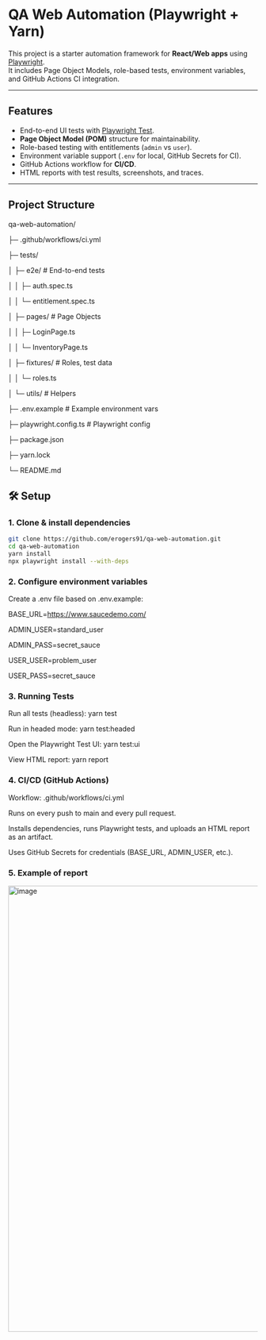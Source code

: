 #  QA Web Automation (Playwright + Yarn)

This project is a starter automation framework for **React/Web apps** using [Playwright](https://playwright.dev/).  
It includes Page Object Models, role-based tests, environment variables, and GitHub Actions CI integration.

---

## Features
- End-to-end UI tests with [Playwright Test](https://playwright.dev/docs/intro).
- **Page Object Model (POM)** structure for maintainability.
- Role-based testing with entitlements (`admin` vs `user`).
- Environment variable support (`.env` for local, GitHub Secrets for CI).
- GitHub Actions workflow for **CI/CD**.
- HTML reports with test results, screenshots, and traces.

---

## Project Structure
qa-web-automation/

├─ .github/workflows/ci.yml

├─ tests/

│ ├─ e2e/ # End-to-end tests

│ │ ├─ auth.spec.ts

│ │ └─ entitlement.spec.ts

│ ├─ pages/ # Page Objects

│ │ ├─ LoginPage.ts

│ │ └─ InventoryPage.ts

│ ├─ fixtures/ # Roles, test data

│ │ └─ roles.ts

│ └─ utils/ # Helpers

├─ .env.example # Example environment vars

├─ playwright.config.ts # Playwright config

├─ package.json

├─ yarn.lock

└─ README.md

## 🛠 Setup
### 1. Clone & install dependencies
```bash
git clone https://github.com/erogers91/qa-web-automation.git
cd qa-web-automation
yarn install
npx playwright install --with-deps
```

### 2. Configure environment variables
Create a .env file based on .env.example:

BASE_URL=https://www.saucedemo.com/

ADMIN_USER=standard_user

ADMIN_PASS=secret_sauce

USER_USER=problem_user

USER_PASS=secret_sauce

### 3. Running Tests
Run all tests (headless):
yarn test

Run in headed mode:
yarn test:headed

Open the Playwright Test UI:
yarn test:ui

View HTML report:
yarn report

### 4. CI/CD (GitHub Actions)
Workflow: .github/workflows/ci.yml

Runs on every push to main and every pull request.

Installs dependencies, runs Playwright tests, and uploads an HTML report as an artifact.

Uses GitHub Secrets for credentials (BASE_URL, ADMIN_USER, etc.).

### 5. Example of report
<img width="998" height="899" alt="image" src="https://github.com/user-attachments/assets/5d9e952a-4e92-4f8c-8787-6feaa2ced199" />

